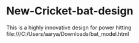 # New-Cricket-bat-design
This is a highly innovative design for power hitting
file:///C:/Users/aarya/Downloads/bat_model.html
